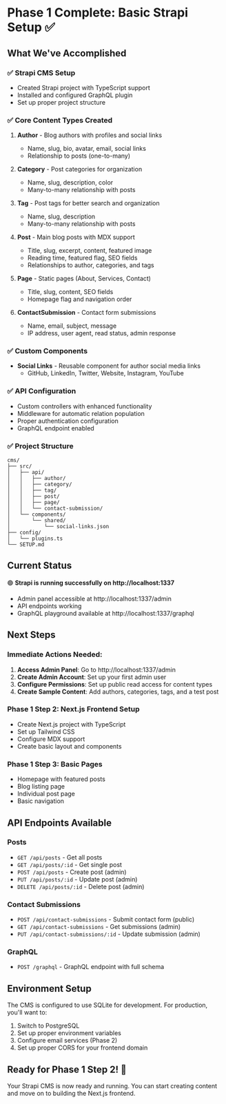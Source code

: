 # Phase 1 Complete: Basic Strapi Setup ✅

## What We've Accomplished

### ✅ **Strapi CMS Setup**
- Created Strapi project with TypeScript support
- Installed and configured GraphQL plugin
- Set up proper project structure

### ✅ **Core Content Types Created**
1. **Author** - Blog authors with profiles and social links
   - Name, slug, bio, avatar, email, social links
   - Relationship to posts (one-to-many)

2. **Category** - Post categories for organization
   - Name, slug, description, color
   - Many-to-many relationship with posts

3. **Tag** - Post tags for better search and organization
   - Name, slug, description
   - Many-to-many relationship with posts

4. **Post** - Main blog posts with MDX support
   - Title, slug, excerpt, content, featured image
   - Reading time, featured flag, SEO fields
   - Relationships to author, categories, and tags

5. **Page** - Static pages (About, Services, Contact)
   - Title, slug, content, SEO fields
   - Homepage flag and navigation order

6. **ContactSubmission** - Contact form submissions
   - Name, email, subject, message
   - IP address, user agent, read status, admin response

### ✅ **Custom Components**
- **Social Links** - Reusable component for author social media links
  - GitHub, LinkedIn, Twitter, Website, Instagram, YouTube

### ✅ **API Configuration**
- Custom controllers with enhanced functionality
- Middleware for automatic relation population
- Proper authentication configuration
- GraphQL endpoint enabled

### ✅ **Project Structure**
```
cms/
├── src/
│   ├── api/
│   │   ├── author/
│   │   ├── category/
│   │   ├── tag/
│   │   ├── post/
│   │   ├── page/
│   │   └── contact-submission/
│   └── components/
│       └── shared/
│           └── social-links.json
├── config/
│   └── plugins.ts
└── SETUP.md
```

## Current Status

🟢 **Strapi is running successfully on http://localhost:1337**
- Admin panel accessible at http://localhost:1337/admin
- API endpoints working
- GraphQL playground available at http://localhost:1337/graphql

## Next Steps

### **Immediate Actions Needed:**
1. **Access Admin Panel**: Go to http://localhost:1337/admin
2. **Create Admin Account**: Set up your first admin user
3. **Configure Permissions**: Set up public read access for content types
4. **Create Sample Content**: Add authors, categories, tags, and a test post

### **Phase 1 Step 2: Next.js Frontend Setup**
- Create Next.js project with TypeScript
- Set up Tailwind CSS
- Configure MDX support
- Create basic layout and components

### **Phase 1 Step 3: Basic Pages**
- Homepage with featured posts
- Blog listing page
- Individual post page
- Basic navigation

## API Endpoints Available

### **Posts**
- `GET /api/posts` - Get all posts
- `GET /api/posts/:id` - Get single post
- `POST /api/posts` - Create post (admin)
- `PUT /api/posts/:id` - Update post (admin)
- `DELETE /api/posts/:id` - Delete post (admin)

### **Contact Submissions**
- `POST /api/contact-submissions` - Submit contact form (public)
- `GET /api/contact-submissions` - Get submissions (admin)
- `PUT /api/contact-submissions/:id` - Update submission (admin)

### **GraphQL**
- `POST /graphql` - GraphQL endpoint with full schema

## Environment Setup

The CMS is configured to use SQLite for development. For production, you'll want to:
1. Switch to PostgreSQL
2. Set up proper environment variables
3. Configure email services (Phase 2)
4. Set up proper CORS for your frontend domain

## Ready for Phase 1 Step 2! 🚀

Your Strapi CMS is now ready and running. You can start creating content and move on to building the Next.js frontend. 